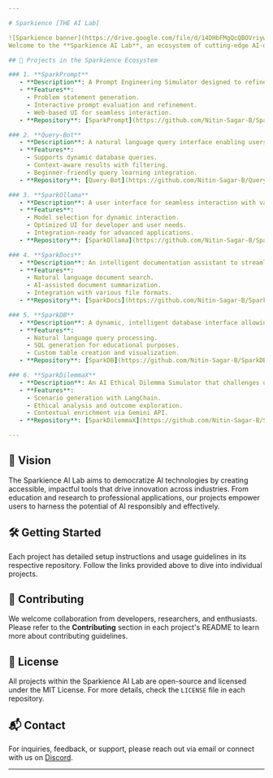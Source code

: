 ```yaml
---

# Sparkience [THE AI Lab]

![Sparkience banner](https://drive.google.com/file/d/14DHbFMgQcQBOVriywN7FgHqxjVXpCqR6/view?)
Welcome to the **Sparkience AI Lab**, an ecosystem of cutting-edge AI-driven projects that push the boundaries of innovation, technology, and user experience. This repository serves as the central hub for our collective efforts in developing intelligent, user-centric applications that harness the power of AI, machine learning, and large language models.

## 🚀 Projects in the Sparkience Ecosystem

### 1. **SparkPrompt**
   - **Description**: A Prompt Engineering Simulator designed to refine and evaluate problem statements and prompts. Built with LangChain and Gemini API, SparkPrompt enhances prompt creation with detailed feedback and refinement suggestions.
   - **Features**:
     - Problem statement generation.
     - Interactive prompt evaluation and refinement.
     - Web-based UI for seamless interaction.
   - **Repository**: [SparkPrompt](https://github.com/Nitin-Sagar-B/SparkPrompt)

### 2. **Query-Bot**
   - **Description**: A natural language query interface enabling users to retrieve, filter, and process data effortlessly. Query-Bot translates human language into actionable queries.
   - **Features**:
     - Supports dynamic database queries.
     - Context-aware results with filtering.
     - Beginner-friendly query learning integration.
   - **Repository**: [Query-Bot](https://github.com/Nitin-Sagar-B/Query-Bot)

### 3. **SparkOllama**
   - **Description**: A user interface for seamless interaction with various Ollama models. It focuses on enhancing chat experiences by offering a dark-themed UI, chat history, and real-time message streaming.
   - **Features**:
     - Model selection for dynamic interaction.
     - Optimized UI for developer and user needs.
     - Integration-ready for advanced applications.
   - **Repository**: [SparkOllama](https://github.com/Nitin-Sagar-B/SparkOllama)

### 4. **SparkDocs**
   - **Description**: An intelligent documentation assistant to streamline the process of managing and querying technical documents. SparkDocs leverages state-of-the-art NLP for intuitive access to documentation.
   - **Features**:
     - Natural language document search.
     - AI-assisted document summarization.
     - Integration with various file formats.
   - **Repository**: [SparkDocs](https://github.com/Nitin-Sagar-B/SparkDocs)

### 5. **SparkDB**
   - **Description**: A dynamic, intelligent database interface allowing users to create, query, and visualize custom tables through natural language. Aimed at empowering both technical and non-technical users.
   - **Features**:
     - Natural language query processing.
     - SQL generation for educational purposes.
     - Custom table creation and visualization.
   - **Repository**: [SparkDB](https://github.com/Nitin-Sagar-B/SparkDB)

### 6. **SparkDilemmaX**
   - **Description**: An AI Ethical Dilemma Simulator that challenges users to make decisions on real-world ethical issues. It uses AI to analyze choices and provide diverse perspectives.
   - **Features**:
     - Scenario generation with LangChain.
     - Ethical analysis and outcome exploration.
     - Contextual enrichment via Gemini API.
   - **Repository**: [SparkDilemmaX](https://github.com/Nitin-Sagar-B/SparkDilemmaX)

---
```


## 🌟 Vision
The Sparkience AI Lab aims to democratize AI technologies by creating accessible, impactful tools that drive innovation across industries. From education and research to professional applications, our projects empower users to harness the potential of AI responsibly and effectively.

## 🛠️ Getting Started
Each project has detailed setup instructions and usage guidelines in its respective repository. Follow the links provided above to dive into individual projects.

## 🤝 Contributing
We welcome collaboration from developers, researchers, and enthusiasts. Please refer to the **Contributing** section in each project's README to learn more about contributing guidelines.

## 📄 License
All projects within the Sparkience AI Lab are open-source and licensed under the MIT License. For more details, check the `LICENSE` file in each repository.

## 📬 Contact
For inquiries, feedback, or support, please reach out via email or connect with us on [Discord](https://discord.gg/HKscyfKb).

---
